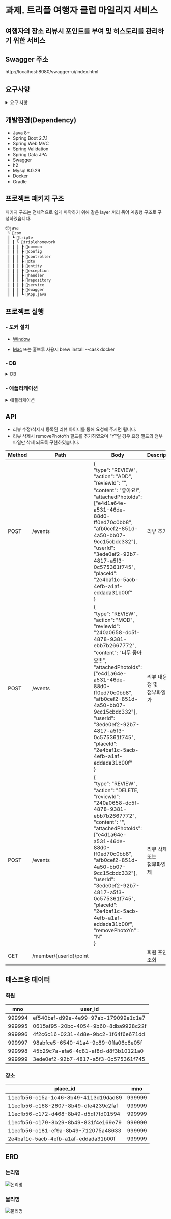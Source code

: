 # 과제. 트리플 여행자 클럽 마일리지 서비스

## 여행자의 장소 리뷰시 포인트를 부여 및 히스토리를 관리하기 위한 서비스

## Swagger 주소
http://localhost:8080/swagger-ui/index.html

## 요구사항

<details>
<summary>요구 사항</summary>
<div markdown="1">

✅ 한 사용자는 장소마다 리뷰를 1개만 작성할 수 있다.

✅ 리뷰는 수정 및 삭제할 수 있다.

✅ 리뷰 작성 보상 점수
```text
* 내용 점수   
    - 1자 이상 텍스트 작성: 1점   
    - 1장 이상 사진 첨부: 1점   

* 보너스 점수   
    - 특정 장소에 첫 리뷰 작성: 1점   
```
✅ 포인트 증감이 있을 때마다 이력이 남아야 한다.

✅ 리뷰 작성했다가 삭제시 해당 리뷰로 부여한 내용 점수와 보너스 점수 회수합니다.

✅ 리뷰를 수정하면 수정한 내용에 맞는 내용 점수를 계산하여 점수를 부여하거나 회수합니다.

    * 글만 작성한 리뷰에 사진을 추가하면 1점을 부여합니다.
    * 글과 사진이 있는 리뷰에서 사진을 모두 삭제하면 1점을 회수합니다.

✅ 사용자 입장에서 본 첫 리뷰일 때 보너스 점수를 부여합니다.

    * 어떤 장소에 사용자 A가 리뷰를 남겼다가 삭제하고 삭제된 이후 사용자 B가 리뷰를 남기면 사용자 B에게 보너스 점수를 부여합니다.
    * 어떤 장소에 사용자 A가 리뷰를 남겼다가 삭제하는데 삭제되기 이전 사용자 B가 리뷰를 남기면 사용자 B에게 보너스 점수를 부여하지 않습니다.

✅ 포인트 부여 API 구현에 필요한 SQL 수행 시 전체 테이블 스캔이 일어나지 않는 인덱스가 필요합니다.    

</div>
</details>

## 개발환경(Dependency)
- Java 8+
- Spring Boot 2.7.1
- Spring Web MVC
- Spring Validation
- Spring Data JPA
- Swagger
- h2
- Mysql 8.0.29
- Docker
- Gradle

## 프로젝트 패키지 구조
패키지 구조는 전체적으로 쉽게 파악하기 위해 같은 layer 끼리 묶어 계층형 구조로 구성하였습니다.
```bash
📦java
 ┗ 📂com
 ┃ ┗ 📂triple
 ┃ ┃ ┗ 📂triplehomework
 ┃ ┃ ┃ ┣ 📂common
 ┃ ┃ ┃ ┣ 📂config
 ┃ ┃ ┃ ┣ 📂controller
 ┃ ┃ ┃ ┣ 📂dto
 ┃ ┃ ┃ ┣ 📂entity
 ┃ ┃ ┃ ┣ 📂exception
 ┃ ┃ ┃ ┣ 📂handler
 ┃ ┃ ┃ ┣ 📂repository
 ┃ ┃ ┃ ┣ 📂service
 ┃ ┃ ┃ ┣ 📂swagger
 ┃ ┃ ┃ ┗ 📜App.java
```
## 프로젝트 실행

### - 도커 설치
- [Window](https://docs.docker.com/desktop/windows/install/)

- [Mac](https://docs.docker.com/desktop/mac/install/) 또는 홈브루 사용시 brew install --cask docker
### - DB
<details>
<summary>DB</summary>
<div markdown="1">

```
1. docker run -d --name triple-mysql -p 3306:3306 -e MYSQL_ROOT_PASSWORD=1 -e MYSQL_DATABASE=triple mysql --character-set-server=utf8mb4 --collation-server=utf8mb4_unicode_ci
2. docker exec -it triple-mysql bash
3. mysql -u root -p
4. 1

5. create user triple@'%' identified by 'pass';

6. grant all privileges on *.* to 'triple';

7. flush privileges;

8. DB 툴을 이용하여 해당 유저로 접속
  - User: triple
  - Password: pass
  - Database: triple
9. DDL.sql, data.sql 소스 실행
```

</div>
</details>

### - 애플리케이션

<details>
<summary>애플리케이션</summary>
<div markdown="1">

```
git clone https://github.com/jongwoo-Lim/triple-homework.git
cd triple-homework

./gradlew clean build 또는 ./gradlew clean build -x test (테스트 스킵)
cd ./build/libs/

H2 인메모리 DB 사용
  java -jar -Dspring.profiles.active=test triple-homework-0.0.1-SNAPSHOT.jar 
MySql DB 사용
  java -jar triple-homework-0.0.1-SNAPSHOT.jar 
```

</div>
</details>


## API

- 리뷰 수정/삭제시 등록된 리뷰 아이디를 통해 요청해 주시면 됩니다.
- 리뷰 삭제시 removePhotoYn 필드를 추가하였으며 "Y"일 경우 요청 필드의 첨부파일만 삭제 되도록 구현하였습니다.

|Method|Path|Body|Description|
|------|---|-----------|----------|
|POST|/events| {<br/>"type": "REVIEW",<br/>"action": "ADD", <br/>"reviewId": "",<br/>"content": "좋아요!",<br/>"attachedPhotoIds": ["e4d1a64e-a531-46de-88d0-ff0ed70c0bb8", "afb0cef2-851d-4a50-bb07-9cc15cbdc332"],<br/>"userId": "3ede0ef2-92b7-4817-a5f3-0c575361f745",<br/>"placeId": "2e4baf1c-5acb-4efb-a1af-eddada31b00f"<br/>} |리뷰 추가|
|POST|/events| {<br/>"type": "REVIEW",<br/>"action": "MOD", <br/>"reviewId": "240a0658-dc5f-4878-9381-ebb7b2667772",<br/>"content": "너무 좋아요!!!",<br/>"attachedPhotoIds": ["e4d1a64e-a531-46de-88d0-ff0ed70c0bb8", "afb0cef2-851d-4a50-bb07-9cc15cbdc332"],<br/>"userId": "3ede0ef2-92b7-4817-a5f3-0c575361f745",<br/>"placeId": "2e4baf1c-5acb-4efb-a1af-eddada31b00f"<br/>} |리뷰 내용 수정 및<br/>첨부파일 추가|
|POST|/events| {<br/>"type": "REVIEW",<br/>"action": "DELETE, <br/>"reviewId": "240a0658-dc5f-4878-9381-ebb7b2667772",<br/>"content": "",<br/>"attachedPhotoIds": ["e4d1a64e-a531-46de-88d0-ff0ed70c0bb8", "afb0cef2-851d-4a50-bb07-9cc15cbdc332"],<br/>"userId": "3ede0ef2-92b7-4817-a5f3-0c575361f745",<br/>"placeId": "2e4baf1c-5acb-4efb-a1af-eddada31b00f",<br/> "removePhotoYn" : "N" <br/>} |리뷰 삭제<br/> 또는 <br/> 첨부파일 삭제|
|GET|/member/{userId}/point| |회원 포인트 <br/>조회

## 테스트용 데이터

### 회원
|mno|user_id|
|------|------------------------------------|
|999994|ef540baf-d99e-4e99-97ab-179099e1c1e7|
|999995|0615af95-20bc-4054-9b60-8dba9928c22f|
|999996|4f2c6c16-0231-4d8e-9bc2-1f64f6e671dd|
|999997|98abfce5-6540-41a4-9c89-0ffa06c6e05f|
|999998|45b29c7a-afa6-4c81-af8d-d8f3b10121a0|
|999999|3ede0ef2-92b7-4817-a5f3-0c575361f745|

### 장소
|place_id|mno|
|-----------------------------------|-------|
|11ecfb56-c15a-1c46-8b49-4113d19dad89|999999|
|11ecfb56-c168-2607-8b49-dfe4239c2faf|999999|
|11ecfb56-c172-d468-8b49-d5df7fd01594|999999|
|11ecfb56-c179-8b29-8b49-831f4e169e79|999999|
|11ecfb56-c181-ef9a-8b49-712075a48633|999999|
|2e4baf1c-5acb-4efb-a1af-eddada31b00f|999999|



## ERD

### 논리명
![논리명](./ERD_logical.PNG)
### 물리명
![물리명](./ERD_physical.PNG)
